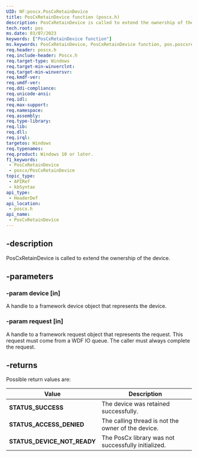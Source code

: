 ```yaml
---
UID: NF:poscx.PosCxRetainDevice
title: PosCxRetainDevice function (poscx.h)
description: PosCxRetainDevice is called to extend the ownership of the device.
tech.root: pos
ms.date: 03/07/2023
keywords: ["PosCxRetainDevice function"]
ms.keywords: PosCxRetainDevice, PosCxRetainDevice function, pos.poscxretaindevice, poscx/PosCxRetainDevice
req.header: poscx.h
req.include-header: Poscx.h
req.target-type: Windows
req.target-min-winverclnt: 
req.target-min-winversvr: 
req.kmdf-ver: 
req.umdf-ver: 
req.ddi-compliance: 
req.unicode-ansi: 
req.idl: 
req.max-support: 
req.namespace: 
req.assembly: 
req.type-library: 
req.lib: 
req.dll: 
req.irql: 
targetos: Windows
req.typenames: 
req.product: Windows 10 or later.
f1_keywords:
 - PosCxRetainDevice
 - poscx/PosCxRetainDevice
topic_type:
 - APIRef
 - kbSyntax
api_type:
 - HeaderDef
api_location:
 - poscx.h
api_name:
 - PosCxRetainDevice
---
```


## -description

PosCxRetainDevice is called to extend the ownership of the device.

## -parameters

### -param device [in]

A handle to a framework device object that represents the device.

### -param request [in]

A handle to a framework request object that represents the request. This request must come from a WDF IO queue. The caller must always complete the request.

## -returns

Possible return values are:

| Value | Description |
|---|---|
| **STATUS_SUCCESS** | The device was retained successfully. |
| **STATUS_ACCESS_DENIED** | The calling thread is not the owner of the device. |
| **STATUS_DEVICE_NOT_READY** | The PosCx library was not successfully initialized. |
